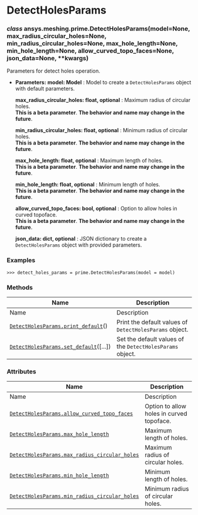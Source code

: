 # DetectHolesParams

<a id="ansys.meshing.prime.DetectHolesParams"></a>

### *class* ansys.meshing.prime.DetectHolesParams(model=None, max_radius_circular_holes=None, min_radius_circular_holes=None, max_hole_length=None, min_hole_length=None, allow_curved_topo_faces=None, json_data=None, \*\*kwargs)

Parameters for detect holes operation.

* **Parameters:**
  **model: Model**
  : Model to create a `DetectHolesParams` object with default parameters.

  **max_radius_circular_holes: float, optional**
  : Maximum radius of circular holes.
    <br/>
    **This is a beta parameter**. **The behavior and name may change in the future**.

  **min_radius_circular_holes: float, optional**
  : Minimum radius of circular holes.
    <br/>
    **This is a beta parameter**. **The behavior and name may change in the future**.

  **max_hole_length: float, optional**
  : Maximum length of holes.
    <br/>
    **This is a beta parameter**. **The behavior and name may change in the future**.

  **min_hole_length: float, optional**
  : Minimum length of holes.
    <br/>
    **This is a beta parameter**. **The behavior and name may change in the future**.

  **allow_curved_topo_faces: bool, optional**
  : Option to allow holes in curved topoface.
    <br/>
    **This is a beta parameter**. **The behavior and name may change in the future**.

  **json_data: dict, optional**
  : JSON dictionary to create a `DetectHolesParams` object with provided parameters.

### Examples

```pycon
>>> detect_holes_params = prime.DetectHolesParams(model = model)
```

<!-- !! processed by numpydoc !! -->

### Methods

| Name | Description |
|-----------------------------------------------------------------------------------------------------------------------------------------------------|-----------------------------------------------------------|
| Name | Description |
| [`DetectHolesParams.print_default`](ansys.meshing.prime.DetectHolesParams.print_default.md#ansys.meshing.prime.DetectHolesParams.print_default)()   | Print the default values of `DetectHolesParams` object.   |
| [`DetectHolesParams.set_default`](ansys.meshing.prime.DetectHolesParams.set_default.md#ansys.meshing.prime.DetectHolesParams.set_default)([...])    | Set the default values of the `DetectHolesParams` object. |

### Attributes

| Name | Description |
|-------------------------------------------------------------------------------------------------------------------------------------------------------------------------------------|---------------------------------------------|
| Name | Description |
| [`DetectHolesParams.allow_curved_topo_faces`](ansys.meshing.prime.DetectHolesParams.allow_curved_topo_faces.md#ansys.meshing.prime.DetectHolesParams.allow_curved_topo_faces)       | Option to allow holes in curved topoface.   |
| [`DetectHolesParams.max_hole_length`](ansys.meshing.prime.DetectHolesParams.max_hole_length.md#ansys.meshing.prime.DetectHolesParams.max_hole_length)                               | Maximum length of holes.                    |
| [`DetectHolesParams.max_radius_circular_holes`](ansys.meshing.prime.DetectHolesParams.max_radius_circular_holes.md#ansys.meshing.prime.DetectHolesParams.max_radius_circular_holes) | Maximum radius of circular holes.           |
| [`DetectHolesParams.min_hole_length`](ansys.meshing.prime.DetectHolesParams.min_hole_length.md#ansys.meshing.prime.DetectHolesParams.min_hole_length)                               | Minimum length of holes.                    |
| [`DetectHolesParams.min_radius_circular_holes`](ansys.meshing.prime.DetectHolesParams.min_radius_circular_holes.md#ansys.meshing.prime.DetectHolesParams.min_radius_circular_holes) | Minimum radius of circular holes.           |
<!-- vale on -->